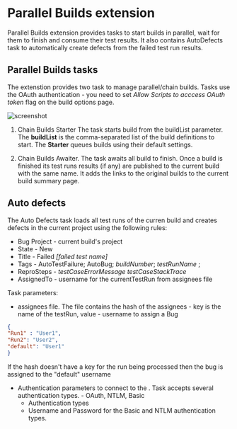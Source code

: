 # Parallel Builds extension

Parallel Builds extension provides tasks to start builds in parallel, wait for them to finish and consume their test results. It also contains AutoDefects task to automatically create defects from the failed test run results.

## Parallel Builds tasks
The extenstion provides two task to manage parallel/chain builds. Tasks use the OAuth authentication - you need to set _Allow Scripts to acccess OAuth token_ flag on the build options page. 

![screenshot](https://github.com/kneradovsky/viko-vsts-extensions/blob/master/assets/oauthToken.png?raw=true)
1. Chain Builds Starter
The task starts build from the buildList parameter. The __buildList__ is the comma-separated list of the build definitions to start. 
The __Starter__ queues builds using their default settings.

2. Chain Builds Awaiter. 
The task awaits all build to finish. Once a build is finished its test runs results (if any) are published to the current build with the same name. 
It adds the links to the original builds to the current build summary page. 

## Auto defects
The Auto Defects task loads all test runs of the curren build and creates defects in the current project using the following rules:

* Bug Project - current build's project
* State - New
* Title - Failed _[failed test name]_
* Tags - AutoTestFailure; AutoBug; _buildNumber_; _testRunName_ ;
* ReproSteps - _testCaseErrorMessage_ _testCaseStackTrace_ 
* AssignedTo - username for the currentTestRun from assignees file

Task parameters: 

* assignees file. The file contains the hash of the assignees - key is the name of the testRun, value - username to assign a Bug
```json
{
"Run1" : "User1",
"Run2": "User2",
"default": "User1"
}
``` 
If the hash doesn't have a key for the run being processed then the bug is assigned to the "default" username

* Authentication parameters to connect to the . Task accepts several authentication types. - OAuth, NTLM, Basic 
    * Authentication types
    * Username and Password for the Basic and NTLM authentication types.

